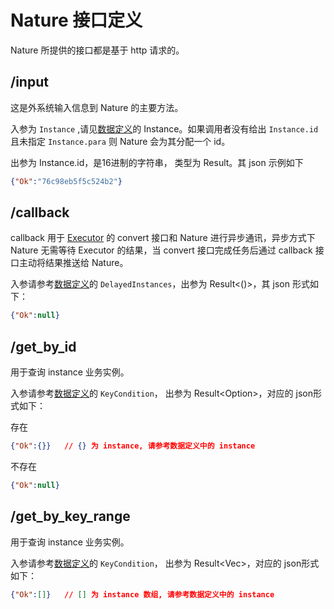 # Nature 接口定义

Nature 所提供的接口都是基于 http 请求的。

## /input

这是外系统输入信息到 Nature 的主要方法。

入参为 `Instance` ,请见[数据定义](data-define.md)的 Instance。如果调用者没有给出 `Instance.id`且未指定 `Instance.para` 则 Nature 会为其分配一个 id。

出参为 Instance.id，是16进制的字符串， 类型为 Result<String>。其 json 示例如下

```json
{"Ok":"76c98eb5f5c524b2"}
```

## /callback

callback 用于 [Executor](executor.md) 的 convert 接口和 Nature 进行异步通讯，异步方式下 Nature 无需等待 Executor 的结果，当 convert 接口完成任务后通过 callback 接口主动将结果推送给 Nature。

入参请参考[数据定义](data-define.md)的 `DelayedInstances`，出参为 Result<()>，其 json 形式如下：

```json
{"Ok":null}
```

## /get_by_id

用于查询 instance 业务实例。

入参请参考[数据定义](data-define.md)的 `KeyCondition`， 出参为 Result<Option<Instance>>，对应的 json形式如下：

存在

```json
{"Ok":{}}	// {} 为 instance, 请参考数据定义中的 instance
```

不存在

```json
{"Ok":null}
```

## /get_by_key_range

用于查询 instance 业务实例。

入参请参考[数据定义](data-define.md)的 `KeyCondition`， 出参为 Result<Vec<Instance>>，对应的 json形式如下：

```json
{"Ok":[]}	// [] 为 instance 数组, 请参考数据定义中的 instance
```